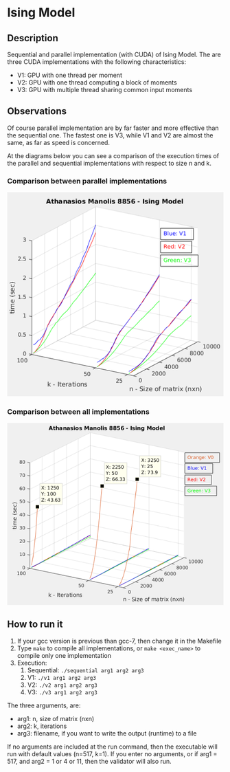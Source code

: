 # Ising Model

## Description
Sequential and parallel implementation (with CUDA) of Ising Model. The are three CUDA implementations with the following characteristics:

* V1: GPU with one thread per moment
* V2: GPU with one thread computing a block of moments
* V3: GPU with multiple thread sharing common input moments

## Observations
Of course parallel implementation are by far faster and more effective than the sequential one. The fastest one is V3, while V1 and V2 are almost the same, as far as speed is concerned.

At the diagrams below you can see a comparison of the execution times of the parallel and sequential implementations with respect to size n and k.

### Comparison between parallel implementations

![only_parallel](matlab/only_parallel.png)

### Comparison between all implementations

![seq_parallel](matlab/seq_parallel.png)

## How to run it

1. If your gcc version is previous than gcc-7, then change it in the Makefile
2. Type ``make`` to compile all implementations, or ``make <exec_name>`` to compile
only one implementation
3. Execution:
    1. Sequential: ``./sequential arg1 arg2 arg3``
    2. V1: ``./v1 arg1 arg2 arg3``
    3. V2: ``./v2 arg1 arg2 arg3``
    3. V3: ``./v3 arg1 arg2 arg3``

The three arguments, are:
* arg1: n, size of matrix (nxn)
* arg2: k, iterations
* arg3: filename, if you want to write the output (runtime) to a file

If no arguments are included at the run command, then the executable will run with default values (n=517, k=1). If you enter no arguments, or if arg1 = 517, and arg2 = 1 or 4 or 11, then the validator will also run.
